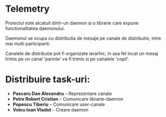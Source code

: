 # Telemetry
Proiectul este alcatuit dintr-un daemon si o librarie care expune functionalitatea daemonului.

Daemonul se ocupa cu distributia de mesaje pe canale de distributie, intre mai multi participanti.

Canalele de distributie pot fi organizate ierarhic, in asa fel incat un mesaj trimis pe un canal 'parinte' va fi trimis si pe canalele 'copil'.

# Distribuire task-uri:
* **Pascaru Dan Alexandru** – Reprezentare canale
* **Petre Robert Cristian** – Comunicare librarie-daemon
* **Popescu Tiberiu** – Comunicare user-canale
* **Voicu Ioan Vladut** – Creare daemon
